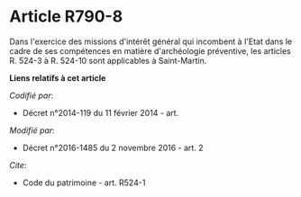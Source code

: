 # Article R790-8

Dans l'exercice des missions d'intérêt général qui incombent à l'Etat dans le cadre de ses compétences en matière
d'archéologie préventive, les articles R. 524-3 à R. 524-10 sont applicables à Saint-Martin.

**Liens relatifs à cet article**

_Codifié par_:

  - Décret n°2014-119 du 11 février 2014 - art.

_Modifié par_:

  - Décret n°2016-1485 du 2 novembre 2016 - art. 2

_Cite_:

  - Code du patrimoine - art. R524-1
